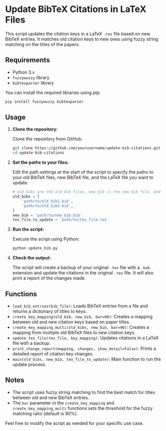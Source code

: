 # Update BibTeX Citations in LaTeX Files

This script updates the citation keys in a LaTeX `.tex` file based on new BibTeX entries. It matches old citation keys to new ones using fuzzy string matching on the titles of the papers.

## Requirements

- Python 3.x
- `fuzzywuzzy` library
- `bibtexparser` library

You can install the required libraries using pip:

```sh
pip install fuzzywuzzy bibtexparser
```

## Usage

1. **Clone the repository:**

   Clone the repository from GitHub:

   ```sh
   git clone https://github.com/yourusername/update-bib-citations.git
   cd update-bib-citations
   ```

2. **Set the paths to your files:**

   Edit the path settings at the start of the script to specify the paths to your old BibTeX files, new BibTeX file, and the LaTeX file you want to update.

   ```python
   # old_bibs are the old bib files, new_bib is the new bib file, and tex_file_to_update is the tex file to update
   old_bibs = [
       'path/to/old_bib1.bib',
       'path/to/old_bib2.bib',
   ]
   new_bib = 'path/to/new_bib.bib'
   tex_file_to_update = 'path/to/tex_file.tex'
   ```

3. **Run the script:**

   Execute the script using Python:

   ```sh
   python update_bib.py
   ```

4. **Check the output:**

   The script will create a backup of your original `.tex` file with a `.bak` extension and update the citations in the original `.tex` file. It will also print a report of the changes made.

## Functions

- `load_bib_entries(bib_file)`: Loads BibTeX entries from a file and returns a dictionary of titles to keys.
- `create_key_mapping(old_bib, new_bib, bar=90)`: Creates a mapping between old and new citation keys based on paper titles.
- `create_key_mapping_multi(old_bibs, new_bib, bar=90)`: Creates a mapping from multiple old BibTeX files to new citation keys.
- `update_tex_file(tex_file, key_mapping)`: Updates citations in a LaTeX file with a backup.
- `print_change_report(mapping, changes, show_detail=False)`: Prints a detailed report of citation key changes.
- `main(old_bibs, new_bib, tex_file_to_update)`: Main function to run the update process.

## Notes

- The script uses fuzzy string matching to find the best match for titles between old and new BibTeX entries.
- The `bar` parameter in the `create_key_mapping` and `create_key_mapping_multi` functions sets the threshold for the fuzzy matching ratio (default is 90%).

Feel free to modify the script as needed for your specific use case.
